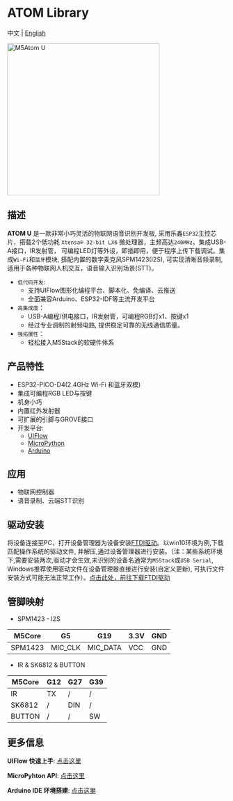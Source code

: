 # ATOM Library

中文 | [English](README_cn.md)

<img src="https://static-cdn.m5stack.com/resource/docs/static/assets/img/product_pics/core/atom_u/atom_u_01.webp" alt="M5Atom U" width="350" height="350">

## 描述

**ATOM U** 是一款非常小巧灵活的物联网语音识别开发板, 采用乐鑫`ESP32`主控芯片，搭载2个低功耗 `Xtensa® 32-bit LX6` 微处理器，主频高达`240MHz`。集成USB-A接口，IR发射管， 可编程LED灯等外设，即插即用，便于程序上传下载调试。集成`Wi-Fi`和`蓝牙`模块, 搭配内置的数字麦克风SPM1423(I2S), 可实现清晰音频录制, 适用于各种物联网人机交互，语音输入识别场景(STT)。

- `低代码开发`:
   - 支持UIFlow图形化编程平台、脚本化、免编译、云推送
   - 全面兼容Arduino、ESP32-IDF等主流开发平台
- `高集成度`：
   - USB-A编程/供电接口，IR发射管，可编程RGB灯x1、按键x1
   - 经过专业调制的射频电路, 提供稳定可靠的无线通信质量。
- `强拓展性`：
   - 轻松接入M5Stack的软硬件体系

## 产品特性

- ESP32-PICO-D4(2.4GHz Wi-Fi 和蓝牙双模)
- 集成可编程RGB LED与按键
- 机身小巧
- 内置红外发射器
- 可扩展的引脚与GROVE接口
- 开发平台:
   - [UIFlow](http://flow.m5stack.com)
   - [MicroPython](http://micropython.org/)
   - [Arduino](http://www.arduino.cc)

## 应用

- 物联网控制器
- 语音录制、云端STT识别

## 驱动安装

将设备连接至PC，打开设备管理器为设备安装[FTDI驱动](https://ftdichip.com/drivers/vcp-drivers/)。以win10环境为例,下载匹配操作系统的驱动文件, 并解压,通过设备管理器进行安装。（注：某些系统环境下,需要安装两次,驱动才会生效,未识别的设备名通常为`M5Stack`或`USB Serial`, Windows推荐使用驱动文件在设备管理器直接进行安装(自定义更新), 可执行文件安装方式可能无法正常工作）。[点击此处，前往下载FTDI驱动](https://ftdichip.com/drivers/vcp-drivers/)

## 管脚映射

- SPM1423 - I2S

| M5Core  | G5      | G19      | 3.3V | GND |
| ------- | ------- | -------- | ---- | --- |
| SPM1423 | MIC_CLK | MIC_DATA | VCC  | GND |

- IR & SK6812 & BUTTON

| M5Core | G12 | G27 | G39 |
| ------ | --- | --- | --- |
| IR     | TX  | /   | /   |
| SK6812 | /   | DIN | /   |
| BUTTON | /   | /   | SW  |

## 更多信息

**UIFlow 快速上手**: [点击这里](https://docs.m5stack.com/zh_CN/quick_start/atom_u/uiflow)

**MicroPyhton API**: [点击这里](https://docs.m5stack.com/zh_CN/quick_start/atom_u/mpy)

**Arduino IDE 环境搭建**: [点击这里](https://docs.m5stack.com/zh_CN/quick_start/atom_u/arduino)